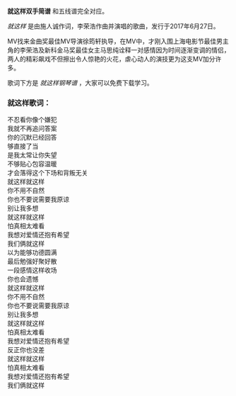 

**就这样双手简谱** 和五线谱完全对应。

_就这样_ 是由施人诚作词，李荣浩作曲并演唱的歌曲，发行于2017年6月27日。

MV找来金曲奖最佳MV导演徐筠轩执导，在MV中，才刚入围上海电影节最佳男主角的李荣浩及新科金马奖最佳女主马思纯诠释一对感情因为时间逐渐变调的情侣，两人的精彩飙戏不但擦出令人惊艳的火花，虐心动人的演技更为这支MV加分许多。

歌词下方是 _就这样钢琴谱_ ，大家可以免费下载学习。

### 就这样歌词：

不忍看你像个嫌犯  
我就不再追问答案  
你的沉默已经回答  
够直接了当  
是我太常让你失望  
不够贴心包容温暖  
才会落得这个下场和背叛无关  
就这样就这样  
你不用不自然  
你也不要说需要我原谅  
别让我多想  
就这样就这样  
怕真相太难看  
我想对爱情还抱有希望  
我们俩就这样  
以为能够功德圆满  
最后勉强好聚好散  
一段感情这样收场  
你也会遗憾  
就这样就这样  
你不用不自然  
你也不要说需要我原谅  
别让我多想  
就这样就这样  
怕真相太难看  
我想对爱情还抱有希望  
反正你也没差  
就这样就这样  
怕真相太难看  
我想对爱情还抱有希望  
我们俩就这样

